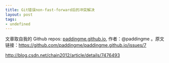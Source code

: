 ```yaml
---
title: Git错误non-fast-forward后的冲突解决
layout: post
tags:
- undefined
---
```



 文章取自我的 Github  repos: [paddingme.github.io](https://github.com/paddingme/paddingme.github.io), 作者：@paddingme 。原文链接：https://github.com/paddingme/paddingme.github.io/issues/7

http://blog.csdn.net/chain2012/article/details/7476493